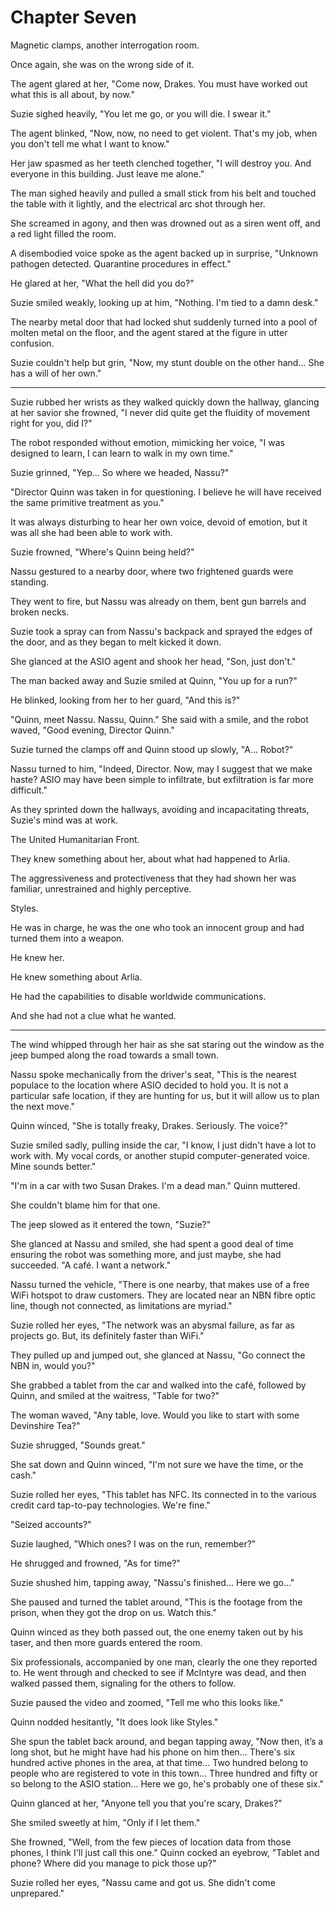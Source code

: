 # Chapter Seven

Magnetic clamps, another interrogation room. 

Once again, she was on the wrong side of it. 

The agent glared at her, "Come now, Drakes. You must have worked out what this is all about, by now." 

Suzie sighed heavily, "You let me go, or you will die. I swear it." 

The agent blinked, "Now, now, no need to get violent. That's my job, when you don't tell me what I want to know." 

Her jaw spasmed as her teeth clenched together, "I will destroy you. And everyone in this building. Just leave me alone." 

The man sighed heavily and pulled a small stick from his belt and touched the table with it lightly, and the electrical arc shot through her. 

She screamed in agony, and then was drowned out as a siren went off, and a red light filled the room. 

A disembodied voice spoke as the agent backed up in surprise, "Unknown pathogen detected. Quarantine procedures in effect." 

He glared at her, "What the hell did you do?" 

Suzie smiled weakly, looking up at him, "Nothing. I'm tied to a damn desk." 

The nearby metal door that had locked shut suddenly turned into a pool of molten metal on the floor, and the agent stared at the figure in utter confusion. 

Suzie couldn't help but grin, "Now, my stunt double on the other hand... She has a will of her own." 

*** 

Suzie rubbed her wrists as they walked quickly down the hallway, glancing at her savior she frowned, "I never did quite get the fluidity of movement right for you, did I?" 

The robot responded without emotion, mimicking her voice, "I was designed to learn, I can learn to walk in my own time." 

Suzie grinned, "Yep... So where we headed, Nassu?" 

"Director Quinn was taken in for questioning. I believe he will have received the same primitive treatment as you." 

It was always disturbing to hear her own voice, devoid of emotion, but it was all she had been able to work with. 

Suzie frowned, "Where's Quinn being held?" 

Nassu gestured to a nearby door, where two frightened guards were standing. 

They went to fire, but Nassu was already on them, bent gun barrels and broken necks. 

Suzie took a spray can from Nassu's backpack and sprayed the edges of the door, and as they began to melt kicked it down. 

She glanced at the ASIO agent and shook her head, "Son, just don't." 

The man backed away and Suzie smiled at Quinn, "You up for a run?" 

He blinked, looking from her to her guard, "And this is?" 

"Quinn, meet Nassu. Nassu, Quinn." She said with a smile, and the robot waved, "Good evening, Director Quinn." 

Suzie turned the clamps off and Quinn stood up slowly, "A... Robot?" 

Nassu turned to him, "Indeed, Director. Now, may I suggest that we make haste? ASIO may have been simple to infiltrate, but exfiltration is far more difficult." 

As they sprinted down the hallways, avoiding and incapacitating threats, Suzie's mind was at work. 

The United Humanitarian Front. 

They knew something about her, about what had happened to Arlia. 

The aggressiveness and protectiveness that they had shown her was familiar, unrestrained and highly perceptive. 

Styles. 

He was in charge, he was the one who took an innocent group and had turned them into a weapon. 

He knew her. 

He knew something about Arlia. 

He had the capabilities to disable worldwide communications. 

And she had not a clue what he wanted. 

*** 

The wind whipped through her hair as she sat staring out the window as the jeep bumped along the road towards a small town. 

Nassu spoke mechanically from the driver's seat, "This is the nearest populace to the location where ASIO decided to hold you. It is not a particular safe location, if they are hunting for us, but it will allow us to plan the next move." 

Quinn winced, "She is totally freaky, Drakes. Seriously. The voice?" 

Suzie smiled sadly, pulling inside the car, "I know, I just didn't have a lot to work with. My vocal cords, or another stupid computer-generated voice. Mine sounds better." 

"I'm in a car with two Susan Drakes. I'm a dead man." Quinn muttered. 

She couldn't blame him for that one. 

The jeep slowed as it entered the town, "Suzie?" 

She glanced at Nassu and smiled, she had spent a good deal of time ensuring the robot was something more, and just maybe, she had succeeded. "A café. I want a network." 

Nassu turned the vehicle, "There is one nearby, that makes use of a free WiFi hotspot to draw customers. They are located near an NBN fibre optic line, though not connected, as limitations are myriad." 

Suzie rolled her eyes, "The network was an abysmal failure, as far as projects go. But, its definitely faster than WiFi." 

They pulled up and jumped out, she glanced at Nassu, "Go connect the NBN in, would you?" 

She grabbed a tablet from the car and walked into the café, followed by Quinn, and smiled at the waitress, "Table for two?" 

The woman waved, "Any table, love. Would you like to start with some Devinshire Tea?" 

Suzie shrugged, "Sounds great." 

She sat down and Quinn winced, "I'm not sure we have the time, or the cash." 

Suzie rolled her eyes, "This tablet has NFC. Its connected in to the various credit card tap-to-pay technologies. We're fine." 

"Seized accounts?" 

Suzie laughed, "Which ones? I was on the run, remember?" 

He shrugged and frowned, "As for time?" 

Suzie shushed him, tapping away, "Nassu's finished... Here we go..." 

She paused and turned the tablet around, "This is the footage from the prison, when they got the drop on us. Watch this." 

Quinn winced as they both passed out, the one enemy taken out by his taser, and then more guards entered the room. 

Six professionals, accompanied by one man, clearly the one they reported to. He went through and checked to see if McIntyre was dead, and then walked passed them, signaling for the others to follow. 

Suzie paused the video and zoomed, "Tell me who this looks like." 

Quinn nodded hesitantly, "It does look like Styles." 

She spun the tablet back around, and began tapping away, "Now then, it’s a long shot, but he might have had his phone on him then... There's six hundred active phones in the area, at that time... Two hundred belong to people who are registered to vote in this town... Three hundred and fifty or so belong to the ASIO station... Here we go, he's probably one of these six." 

Quinn glanced at her, "Anyone tell you that you're scary, Drakes?" 

She smiled sweetly at him, "Only if I let them." 

She frowned, "Well, from the few pieces of location data from those phones, I think I'll just call this one." 
Quinn cocked an eyebrow, "Tablet and phone? Where did you manage to pick those up?" 

Suzie rolled her eyes, "Nassu came and got us. She didn't come unprepared." 
 